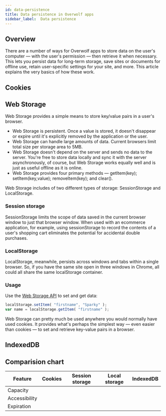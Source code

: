 ```yaml
---
id: data-persistence
title: Data persistence in Overwolf apps
sidebar_label:  Data persistence
---
```


## Overview

There are a number of ways for Overwolf apps to store data on the user's computer — with the user's permission — then retrieve it when necessary.  
This lets you persist data for long-term storage, save sites or documents for offline use, retain user-specific settings for your site, and more. This article explains the very basics of how these work.

## Cookies

## Web Storage

Web Storage provides a simple means to store key/value pairs in a user's browser.

* Web Storage is persistent. Once a value is stored, it doesn't disappear or expire until it's explicitly removed by the application or the user.
* Web Storage can handle large amounts of data. Current browsers limit total size per storage area to 5MB.
* Web Storage doesn't depend on the server and sends no data to the server. You're free to store data locally and sync it with the server asynchronously, of course, but Web Storage works equally well and is just as useful offline as it is online.
* Web Storage provides four primary methods — getItem(key); setItem(key,value); removeItem(key); and clear().

Web Storage includes of two different types of storage: SessionStorage and LocalStorage.

### Session storage

SessionStorage limits the scope of data saved in the current browser window to just that browser window. When used with an ecommerce application, for example, using sessionStorage to record the contents of a user's shopping cart eliminates the potential for accidental double purchases.

### LocalStorage

LocalStorage, meanwhile, persists across windows and tabs within a single browser. So, if you have the same site open in three windows in Chrome, all could all share the same localStorage container.

### Usage

Use the [Web Storage API](http://www.w3.org/TR/2013/REC-webstorage-20130730/) to set and get data:

```js
localStorage.setItem( "firstname", "Sparky" );
var name = localStorage.getItem( "firstname" );
```

Web Storage can pretty much be used anywhere you would normally have used cookies. It provides what's perhaps the simplest way — even easier than cookies — to set and retrieve key-value pairs in a browser.

## IndexedDB

## Comparision chart

Feature       | Cookies    | Session storage     | Local storage      |  IndexedDB    |
--------------| -----------| ------------------- | ------------------ | --------------|
Capacity      |            |                     |                    |               | 
Accessibility |            |                     |                    |               | 
Expiration    |            |                     |                    |               | 
